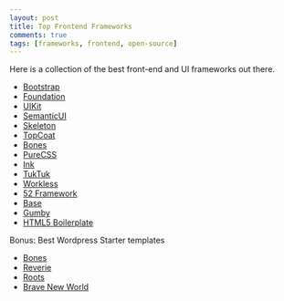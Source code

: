 ```yaml
---
layout: post
title: Top Frontend Frameworks
comments: true
tags: [frameworks, frontend, open-source]
---
```


Here is a collection of the best front-end and UI frameworks out there.

* [Bootstrap](http://getbootstrap.com)
* [Foundation](http://foundation.zurb.com)
* [UIKit](http://getuikit.com)
* [SemanticUI](http://semantic-ui.com)
* [Skeleton](http://getskeleton.com)
* [TopCoat](http://topcoat.io)
* [Bones](http://themble.com/bones/)
* [PureCSS](http://purecss.io)
* [Ink](http://ink.sapo.pt)
* [TukTuk](http://tuktuk.tapquo.com)
* [Workless](http://workless.ikreativ.com)
* [52 Framework]()
* [Base]()
* [Gumby]()
* [HTML5 Boilerplate]()

Bonus: Best Wordpress Starter templates

* [Bones]()
* [Reverie]()
* [Roots]()
* [Brave New World]()
